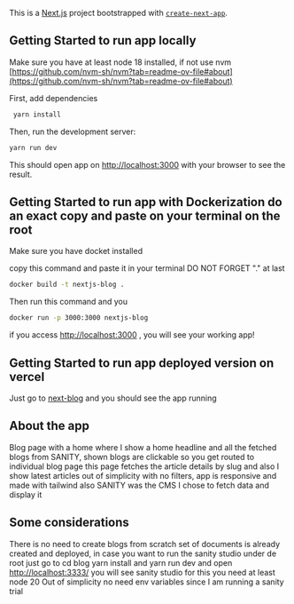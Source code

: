 This is a [Next.js](https://nextjs.org) project bootstrapped with [`create-next-app`](https://nextjs.org/docs/app/api-reference/cli/create-next-app).

## Getting Started to run app locally

Make sure you have at least node 18 installed, if not use nvm [https://github.com/nvm-sh/nvm?tab=readme-ov-file#about](https://github.com/nvm-sh/nvm?tab=readme-ov-file#about)

First, add dependencies

```bash
 yarn install
```

Then, run the development server:

```bash
yarn run dev
```

This should open app on [http://localhost:3000](http://localhost:3000) with your browser to see the result.

## Getting Started to run app with Dockerization do an exact copy and paste on your terminal on the root

Make sure you have docket installed

copy this command and paste it in your terminal DO NOT FORGET "." at last

```bash
docker build -t nextjs-blog .
```

Then run this command and you

```bash
docker run -p 3000:3000 nextjs-blog
```

if you access [http://localhost:3000](http://localhost:3000) , you will see your working app!

## Getting Started to run app deployed version on vercel

Just go to [next-blog](https://next-blog-tau-lemon.vercel.app/blog/a-few-words-about-this-blog-platform-ghost-and-how-this-site-was-made-6) and you should see the app running

## About the app

Blog page with a home where I show a home headline and all the fetched blogs from SANITY, shown blogs are clickable so you get routed to individual blog page this page fetches the article details by slug and also I show latest articles out of simplicity with no filters, app is responsive and made with tailwind also SANITY was the CMS I chose to fetch data and display it

## Some considerations

There is no need to create blogs from scratch set of documents is already created
and deployed, in case you want to run the sanity studio under de root just go to
cd blog yarn install and yarn run dev and open [http://localhost:3333/](http://localhost:3333/) you will see sanity studio for this you need at least node 20
Out of simplicity no need env variables since I am running a sanity trial
